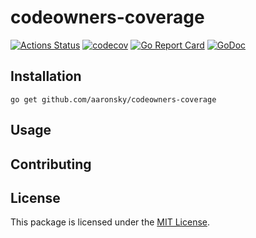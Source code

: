# codeowners-coverage

[![Actions Status](https://github.com/aaronsky/codeowners-coverage/workflows/Run%20Tests/badge.svg?branch=master)](https://github.com/wayfair/aaronsky/codeowners-coverage/actions) [![codecov](https://codecov.io/gh/aaronsky/codeowners-coverage/branch/master/graph/badge.svg)](https://codecov.io/gh/aaronsky/codeowners-coverage) [![Go Report Card](https://goreportcard.com/badge/github.com/aaronsky/codeowners-coverage)](https://goreportcard.com/report/github.com/aaronsky/codeowners-coverage) [![GoDoc](https://godoc.org/github.com/aaronsky/codeowners-coverage?status.svg)](https://godoc.org/github.com/aaronsky/codeowners-coverage)

## Installation

```
go get github.com/aaronsky/codeowners-coverage
```

## Usage

## Contributing

## License

This package is licensed under the [MIT License](./LICENSE).
